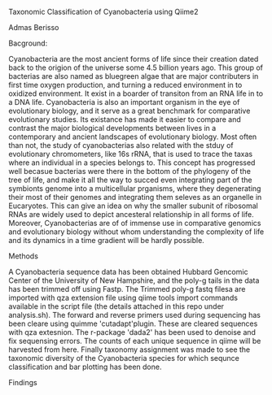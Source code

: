 Taxonomic Classification of Cyanobacteria using Qiime2

Admas Berisso

Bacground:

Cyanobacteria are the most ancient forms of life since their creation dated back to the origion of the universe some 4.5 billion years ago. This group of bacterias are also named as bluegreen algae that are major contributers in first time oxygen production, and turning a reduced environment in to oxidized environment. It exist in a boarder of transiton from an RNA life in to a DNA life. Cyanobacteria is also an important organism in the eye of evolutionary biology, and it serve as a great benchmark for comparative evolutionary studies. Its existance has made it easier to compare and contrast the major biological developments between lives in a contemporary and ancient landscapes of evolutionary biology. Most often than not, the study of cyanobacterias also related with the stduy of evolutionary chromometers, like 16s rRNA, that is used to trace the taxas where an individual in a species belongs to. This concept has progressed well becasue bacterias were there in the bottom of the phylogeny of the tree of life, and make it all the way to succed even integrating part of the symbionts genome into a multicellular prganisms, where they degenerating their most of their genomes and integrating them seleves as an organelle in Eucaryotes. This can give an idea on why the smaller subunit of ribosomal RNAs are widely used to depict ancesteral relationship in all forms of life. Moreover, Cyanobacterias are of of immense use in comparative genomics and evolutionary biology without whom understanding the complexity of life and its dynamics in a time gradient will be hardly possible.

Methods

A Cyanobacteria sequence data has been obtained Hubbard Gencomic Center of the University of New Hampshire, and  the poly-g tails in the data has been trimmed off using Fastp. The Trimmed poly-g fastq filesa are imported with qza extension file using qiime tools import commands available in the script file (the details attached in this repo under analysis.sh). The forward and reverse primers used during sequencing has been cleare using quimme 'cutadapt'plugin. These are cleared sequences with qza extesnion. The r-package 'dada2' has been used to denoise and fix sequensing errors. The counts of each unique sequence in qiime will be harvested from here. Finally taxonomy assignment was made to see the taxonomic diversity of the Cyanobacteria species for which sequnce classification and bar plotting has been done. 

Findings




